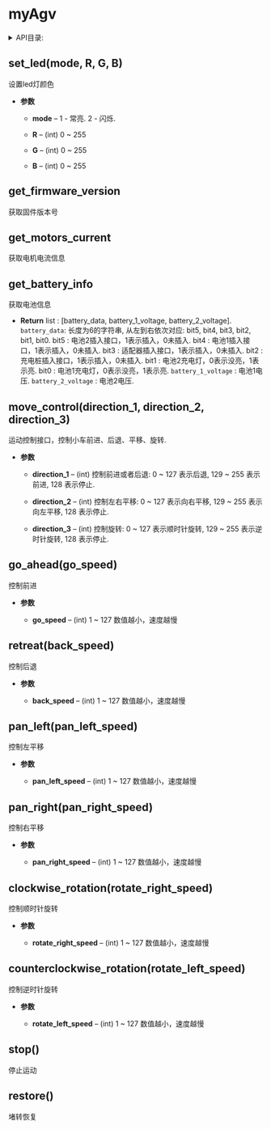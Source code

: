 # myAgv

<details>
<summary>API目录:</summary>

- [myAgv](#myagv)
  - [set\_led(mode, R, G, B)](#set_ledmode-r-g-b)
  - [get\_firmware\_version](#get_firmware_version)
  - [get\_motors\_current](#get_motors_current)
  - [get\_battery\_info](#get_battery_info)
  - [move\_control(direction\_1, direction\_2, direction\_3)](#move_controldirection_1-direction_2-direction_3)
  - [go\_ahead(go\_speed)](#go_aheadgo_speed)
  - [retreat(back\_speed)](#retreatback_speed)
  - [pan\_left(pan\_left\_speed)](#pan_leftpan_left_speed)
  - [pan\_right(pan\_right\_speed)](#pan_rightpan_right_speed)
  - [clockwise\_rotation(rotate\_right\_speed)](#clockwise_rotationrotate_right_speed)
  - [counterclockwise\_rotation(rotate\_left\_speed)](#counterclockwise_rotationrotate_left_speed)
  - [stop()](#stop)
  - [restore()](#restore)

</details>

## set_led(mode, R, G, B)

设置led灯颜色

- **参数**

  - **mode** – 1 - 常亮. 2 - 闪烁.

  - **R** – (int) 0 ~ 255

  - **G** – (int) 0 ~ 255

  - **B** – (int) 0 ~ 255

## get_firmware_version

获取固件版本号

## get_motors_current

获取电机电流信息

## get_battery_info

获取电池信息

- **Return**
  list : [battery_data, battery_1_voltage, battery_2_voltage].
  `battery_data`: 长度为6的字符串, 从左到右依次对应: bit5, bit4, bit3, bit2, bit1, bit0.
  bit5 : 电池2插入接口，1表示插入，0未插入.
  bit4 : 电池1插入接口，1表示插入，0未插入.
  bit3 : 适配器插入接口，1表示插入，0未插入.
  bit2 : 充电桩插入接口，1表示插入，0未插入.
  bit1 : 电池2充电灯，0表示没亮，1表示亮.
  bit0 : 电池1充电灯，0表示没亮，1表示亮.
  `battery_1_voltage` : 电池1电压.
  `battery_2_voltage` : 电池2电压.

## move_control(direction_1, direction_2, direction_3)

运动控制接口，控制小车前进、后退、平移、旋转.

- **参数**

  - **direction_1** – (int) 控制前进或者后退: 0 ~ 127 表示后退, 129 ~ 255 表示前进, 128 表示停止.

  - **direction_2** – (int) 控制左右平移: 0 ~ 127 表示向右平移, 129 ~ 255 表示向左平移, 128 表示停止.

  - **direction_3** – (int) 控制旋转: 0 ~ 127 表示顺时针旋转, 129 ~ 255 表示逆时针旋转, 128 表示停止.

## go_ahead(go_speed)

控制前进

- **参数**

  - **go_speed** – (int) 1 ~ 127 数值越小，速度越慢

## retreat(back_speed)

控制后退

- **参数**

  - **back_speed** – (int) 1 ~ 127 数值越小，速度越慢

## pan_left(pan_left_speed)

控制左平移

- **参数**

  - **pan_left_speed** – (int) 1 ~ 127 数值越小，速度越慢

## pan_right(pan_right_speed)

控制右平移

- **参数**

  - **pan_right_speed** – (int) 1 ~ 127 数值越小，速度越慢

## clockwise_rotation(rotate_right_speed)

控制顺时针旋转

- **参数**

  - **rotate_right_speed** – (int) 1 ~ 127 数值越小，速度越慢

## counterclockwise_rotation(rotate_left_speed)

控制逆时针旋转

- **参数**

  - **rotate_left_speed** – (int) 1 ~ 127 数值越小，速度越慢

## stop()

停止运动

## restore()

堵转恢复
